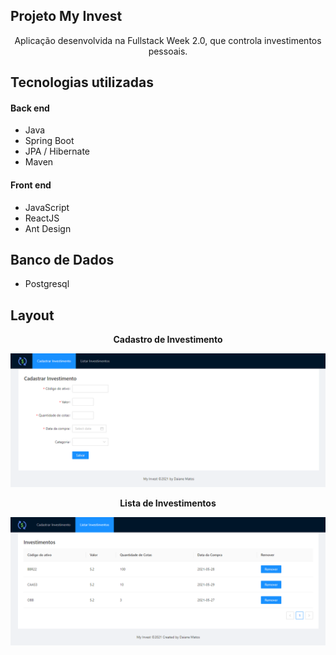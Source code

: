 ## Projeto My Invest
<p align="center">Aplicação desenvolvida na Fullstack Week 2.0, que controla investimentos pessoais.</p>

## Tecnologias utilizadas

#### Back end
- Java
- Spring Boot
- JPA / Hibernate
- Maven

#### Front end
- JavaScript
- ReactJS
- Ant Design

## Banco de Dados
- Postgresql

## Layout
<p align="center"><b>Cadastro de Investimento</b></p>
 
![Cadastro](https://github.com/DaianeM/assets/blob/main/fullstackweek1.png)

<p align="center"><b>Lista de Investimentos</b></p>
 
![Listagem](https://github.com/DaianeM/assets/blob/main/fullstackweek2.png)
